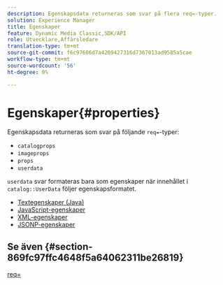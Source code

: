 ```yaml
---
description: Egenskapsdata returneras som svar på flera req=-typer.
solution: Experience Manager
title: Egenskaper
feature: Dynamic Media Classic,SDK/API
role: Utvecklare,Affärsledare
translation-type: tm+mt
source-git-commit: f6c97606d7a4209427316d7367013ad9585a5cae
workflow-type: tm+mt
source-wordcount: '56'
ht-degree: 0%

---
```



# Egenskaper{#properties}

Egenskapsdata returneras som svar på följande `req=`-typer:

* `catalogprops`
* `imageprops`
* `props`
* `userdata`

`userdata` svar formateras bara som egenskaper när innehållet i  `catalog::UserData` följer egenskapsformatet.

* [Textegenskaper (Java)](r-text-java-properties.md)
* [JavaScript-egenskaper](r-javascript-properties.md)
* [XML-egenskaper](r-xml-properties.md)
* [JSONP-egenskaper](r-json-properties.md)


## Se även {#section-869fc97ffc4648f5a64062311be26819}

[req=](../../../../../../is-api/http-ref/image-serving-api-ref/c-http-protocol-reference/c-command-reference/r-req/r-req.md#reference-907cdb4a97034db7ad94695f25552e76)
